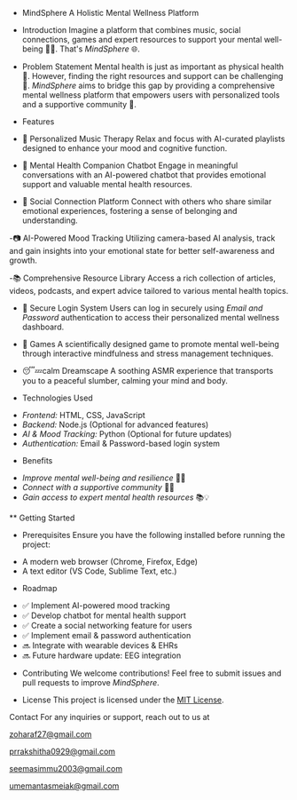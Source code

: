 * MindSphere
A Holistic Mental Wellness Platform

* Introduction
Imagine a platform that combines music, social connections, games and expert resources to support your mental well-being 🧠💡. That's *MindSphere* 🌐.

* Problem Statement
Mental health is just as important as physical health 🏥. However, finding the right resources and support can be challenging 🤔.
*MindSphere* aims to bridge this gap by providing a comprehensive mental wellness platform that empowers users with personalized tools and a supportive community 💪.

* Features
- 🎵 Personalized Music Therapy
Relax and focus with AI-curated playlists designed to enhance your mood and cognitive function.

- 🤖 Mental Health Companion Chatbot
 Engage in meaningful conversations with an AI-powered chatbot that provides emotional support and valuable mental health resources.

- 👥 Social Connection Platform
 Connect with others who share similar emotional experiences, fostering a sense of belonging and understanding.

-📷 AI-Powered Mood Tracking
 Utilizing camera-based AI analysis, track and gain insights into your emotional state for better self-awareness and growth.
 
-📚 Comprehensive Resource Library
 Access a rich collection of articles, videos, podcasts, and expert advice tailored to various mental health topics.
 
- 🔑 Secure Login System
 Users can log in securely using *Email and Password* authentication to access their personalized mental wellness dashboard.

- 👾 Games
  A scientifically designed game to promote mental well-being through interactive mindfulness and stress management techniques.
  
- 😴💤calm Dreamscape
  A soothing ASMR experience that transports you to a peaceful slumber, calming your mind and body.

    
* Technologies Used
- *Frontend:* HTML, CSS, JavaScript
- *Backend:* Node.js (Optional for advanced features)
- *AI & Mood Tracking:* Python (Optional for future updates)
- *Authentication:* Email & Password-based login system

* Benefits
- *Improve mental well-being and resilience* 🌈💪
- *Connect with a supportive community* 👥🤝
- *Gain access to expert mental health resources* 📚💡

** Getting Started

* Prerequisites
Ensure you have the following installed before running the project:
- A modern web browser (Chrome, Firefox, Edge)
- A text editor (VS Code, Sublime Text, etc.)

* Roadmap
- ✅ Implement AI-powered mood tracking
- ✅ Develop chatbot for mental health support
- ✅ Create a social networking feature for users
- ✅ Implement email & password authentication
- 🔜 Integrate with wearable devices & EHRs
- 🔜 Future hardware update: EEG integration

* Contributing
We welcome contributions! Feel free to submit issues and pull requests to improve *MindSphere*.

* License
This project is licensed under the [MIT License](LICENSE).

Contact
For any inquiries or support, reach out to us at

zoharaf27@gmail.com

prrakshitha0929@gmail.com

seemasimmu2003@gmail.com

umemantasmeiak@gmail.com

